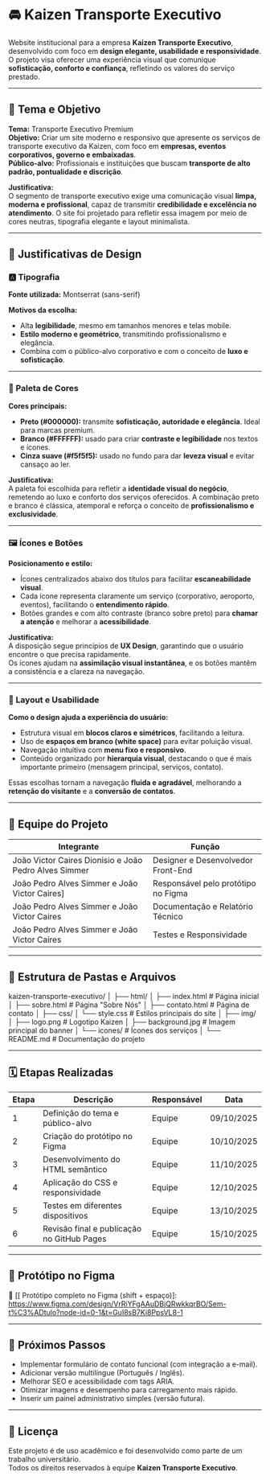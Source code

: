 # 🚘 Kaizen Transporte Executivo

Website institucional para a empresa **Kaizen Transporte Executivo**, desenvolvido com foco em **design elegante, usabilidade e responsividade**.  
O projeto visa oferecer uma experiência visual que comunique **sofisticação, conforto e confiança**, refletindo os valores do serviço prestado.

---

## 🎯 Tema e Objetivo

**Tema:** Transporte Executivo Premium  
**Objetivo:** Criar um site moderno e responsivo que apresente os serviços de transporte executivo da Kaizen, com foco em **empresas, eventos corporativos, governo e embaixadas**.  
**Público-alvo:** Profissionais e instituições que buscam **transporte de alto padrão, pontualidade e discrição**.

**Justificativa:**  
O segmento de transporte executivo exige uma comunicação visual **limpa, moderna e profissional**, capaz de transmitir **credibilidade e excelência no atendimento**. O site foi projetado para refletir essa imagem por meio de cores neutras, tipografia elegante e layout minimalista.

---

## 🧠 Justificativas de Design

### 🅰️ Tipografia
**Fonte utilizada:** Montserrat (sans-serif)

**Motivos da escolha:**
- Alta **legibilidade**, mesmo em tamanhos menores e telas mobile.
- **Estilo moderno e geométrico**, transmitindo profissionalismo e elegância.
- Combina com o público-alvo corporativo e com o conceito de **luxo e sofisticação**.

---

### 🎨 Paleta de Cores
**Cores principais:**
- **Preto (#000000):** transmite **sofisticação, autoridade e elegância**. Ideal para marcas premium.
- **Branco (#FFFFFF):** usado para criar **contraste e legibilidade** nos textos e ícones.
- **Cinza suave (#f5f5f5):** usado no fundo para dar **leveza visual** e evitar cansaço ao ler.

**Justificativa:**  
A paleta foi escolhida para refletir a **identidade visual do negócio**, remetendo ao luxo e conforto dos serviços oferecidos. A combinação preto e branco é clássica, atemporal e reforça o conceito de **profissionalismo e exclusividade**.

---

### 🖼️ Ícones e Botões

**Posicionamento e estilo:**
- Ícones centralizados abaixo dos títulos para facilitar **escaneabilidade visual**.
- Cada ícone representa claramente um serviço (corporativo, aeroporto, eventos), facilitando o **entendimento rápido**.
- Botões grandes e com alto contraste (branco sobre preto) para **chamar a atenção** e melhorar a **acessibilidade**.

**Justificativa:**  
A disposição segue princípios de **UX Design**, garantindo que o usuário encontre o que precisa rapidamente.  
Os ícones ajudam na **assimilação visual instantânea**, e os botões mantêm a consistência e a clareza na navegação.

---

### 🧭 Layout e Usabilidade

**Como o design ajuda a experiência do usuário:**
- Estrutura visual em **blocos claros e simétricos**, facilitando a leitura.
- Uso de **espaços em branco (white space)** para evitar poluição visual.
- Navegação intuitiva com **menu fixo e responsivo**.
- Conteúdo organizado por **hierarquia visual**, destacando o que é mais importante primeiro (mensagem principal, serviços, contato).

Essas escolhas tornam a navegação **fluida e agradável**, melhorando a **retenção do visitante** e a **conversão de contatos**.

---

## 👥 Equipe do Projeto

| Integrante | Função |
|-------------|---------|
| João Victor Caires Dionisio e João Pedro Alves Simmer | Designer e Desenvolvedor Front-End |
| João Pedro Alves Simmer e João Victor Caires] | Responsável pelo protótipo no Figma |
| João Pedro Alves Simmer e João Victor Caires| Documentação e Relatório Técnico |
| João Pedro Alves Simmer e João Victor Caires | Testes e Responsividade |

---

## 🧩 Estrutura de Pastas e Arquivos

kaizen-transporte-executivo/
│
├── html/
│ ├── index.html # Página inicial
│ ├── sobre.html # Página "Sobre Nós"
│ ├── contato.html # Página de contato
│
├── css/
│ └── style.css # Estilos principais do site
│
├── img/
│ ├── logo.png # Logotipo Kaizen
│ ├── background.jpg # Imagem principal do banner
│ └── icones/ # Ícones dos serviços
│
└── README.md # Documentação do projeto


---

## 🗓️ Etapas Realizadas

| Etapa | Descrição | Responsável | Data |
|--------|------------|--------------|-------|
| 1 | Definição do tema e público-alvo | Equipe | 09/10/2025 |
| 2 | Criação do protótipo no Figma | Equipe | 10/10/2025 |
| 3 | Desenvolvimento do HTML semântico | Equipe | 11/10/2025 |
| 4 | Aplicação do CSS e responsividade | Equipe | 12/10/2025 |
| 5 | Testes em diferentes dispositivos | Equipe | 13/10/2025 |
| 6 | Revisão final e publicação no GitHub Pages | Equipe | 15/10/2025 |

---

## 🧪 Protótipo no Figma

🔗 [[ Protótipo completo no Figma (shift + espaço)]: https://www.figma.com/design/VrRiYFgAAuDBjQRwkkqrBO/Sem-t%C3%ADtulo?node-id=0-1&t=GuI8sB7Ki8PpsVL8-1


---

## 🚀 Próximos Passos

- Implementar formulário de contato funcional (com integração a e-mail).
- Adicionar versão multilíngue (Português / Inglês).
- Melhorar SEO e acessibilidade com tags ARIA.
- Otimizar imagens e desempenho para carregamento mais rápido.
- Inserir um painel administrativo simples (versão futura).

---

## 📄 Licença

Este projeto é de uso acadêmico e foi desenvolvido como parte de um trabalho universitário.  
Todos os direitos reservados à equipe **Kaizen Transporte Executivo**.
